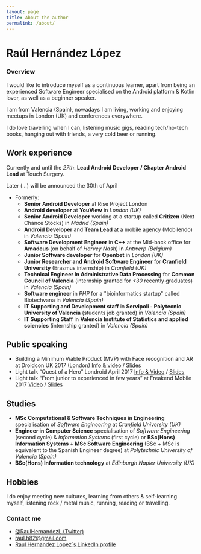 ```yaml
---
layout: page
title: About the author
permalink: /about/
---
```


# Raúl Hernández López

### Overview
I would like to introduce myself as a continuous learner,
apart from being an experienced Software Engineer
specialised on the Android platform & Kotlin lover,
as well as a beginner speaker.

I am from Valencia (Spain), nowadays I am living, working and enjoying meetups in London (UK) and conferences
everywhere.

I do love travelling when I can, listening music gigs, reading tech/no-tech books, hanging out with friends, a very cold beer or running.

## Work experience
Currently and until the *27th*:
**Lead Android Developer / Chapter Android Lead** at Touch Surgery.

Later (...) will be announced the 30th of April

- Formerly:
  - **Senior Android Developer** at Rise Project London
  - **Android developer** at **YouView** in *London (UK)*
  - **Senior Android Developer** working at a startup called **Critizen** (Next Chance Stocks) in *Madrid (Spain)*
  - **Android Developer** and **Team Lead** at a mobile agency (Mobilendo) in *Valencia (Spain)*
  - **Software Development Engineer** in **C++** at the Mid-back office for **Amadeus** (on behalf of *Harvey Nash*) in *Antwerp (Belgium)*
  - **Junior Software developer** for **Openbet** in *London (UK)*
  - **Junior Researcher and Android Software Engineer** for **Cranfield University** (Erasmus internship) in *Cranfield (UK)*
  - **Technical Engineer In Administrative Data Processing** for **Common Council of Valencia** (internship granted for *<30* recently graduates) in *Valencia (Spain)*
  - **Software engineer** in *PHP* for a "bioinformatics startup" called Biotechvana in *Valencia (Spain)*
  - **IT Supporting and Development staff** in **Servipoli - Polytecnic University of Valencia** (students job granted) in *Valencia (Spain)*
  - **IT Supporting Staff** in **Valencia Institute of Statistics and applied sciencies** (internship granted) in *Valencia (Spain)*

## Public speaking
- Building a Minimum Viable Product (MVP) with Face recognition and AR at Droidcon UK 2017 (London) [Info & video](https://skillsmatter.com/skillscasts/10786-building-a-minimum-viable-product-mvp-with-face-recognition-and-ar-in-android) / [Slides](https://speakerdeck.com/raulh82vlc/building-a-minimum-viable-product-mvp-with-face-recognition-and-ar-in-android-at-droidcon-london-2017)
- Light talk “Quest of a Hero” Londroid April 2017 [Info & Video](https://skillsmatter.com/skillscasts/10128-quest-of-a-hero) / [Slides](https://speakerdeck.com/raulh82vlc/quest-of-a-hero-at-londroid-april-2017)
- Light talk “From junior to experienced in few years” at Freakend Mobile 2017 [Video](https://www.youtube.com/watch?v=cX-1ICue0N4&feature=youtu.be) / [Slides](https://speakerdeck.com/raulh82vlc/from-junior-to-experienced-in-few-years-quest-of-a-hero)

## Studies
- **MSc Computational & Software Techniques in Engineering** specialisation of *Software Engineering* at *Cranfield University (UK)*
- **Engineer in Computer Science** specialisation of *Software Engineering* (second cycle) & *Information Systems* (first cycle) or **BSc(Hons) Information Systems + MSc Software Engineering** (BSc + MSc is equivalent to the Spanish Engineer degree) at *Polytechnic University of Valencia (Spain)*
- **BSc(Hons) Information technology** at *Edinburgh Napier University (UK)*

## Hobbies
I do enjoy meeting new cultures, learning from others & self-learning myself, listening rock / metal music, running, reading or travelling.

### Contact me
- [@RaulHernandezL (Twitter)](https://twitter.com/RaulHernandezL)
- [raul.h82@gmail.com](mailto:raul.h82@gmail.com)
- [Raul Hernandez Lopez´s LinkedIn profile](https://www.linkedin.com/in/raulhernandezl/)